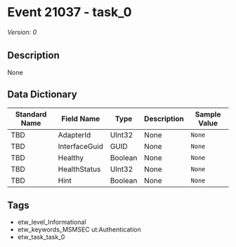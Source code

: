 # Event 21037 - task_0
###### Version: 0

## Description
None

## Data Dictionary
|Standard Name|Field Name|Type|Description|Sample Value|
|---|---|---|---|---|
|TBD|AdapterId|UInt32|None|`None`|
|TBD|InterfaceGuid|GUID|None|`None`|
|TBD|Healthy|Boolean|None|`None`|
|TBD|HealthStatus|UInt32|None|`None`|
|TBD|Hint|Boolean|None|`None`|

## Tags
* etw_level_Informational
* etw_keywords_MSMSEC ut:Authentication
* etw_task_task_0